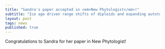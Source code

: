 ```yaml
---
title: "Sandra's paper accepted in <em>New Phytologist</em>!"
subtitle: "Ice age driven range shifts of diploids and expanding autotetraploids within a conserved niche"
layout: post
tags: news
published: true
---
```


Congratulations to Sandra for her paper in New Phytologist!